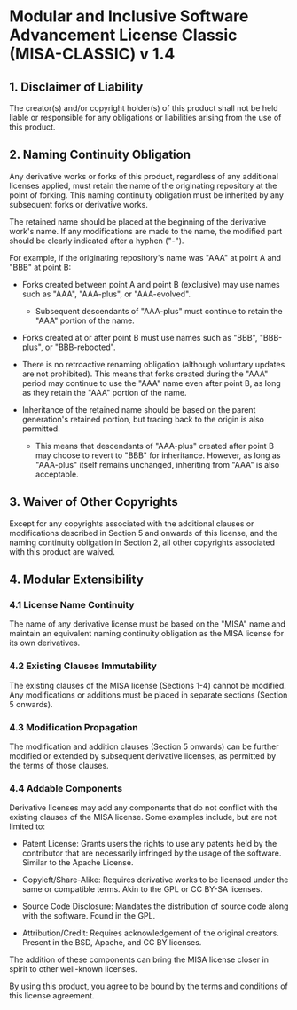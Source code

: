 # Modular and Inclusive Software Advancement License Classic (MISA-CLASSIC) v 1.4

## 1. Disclaimer of Liability

The creator(s) and/or copyright holder(s) of this product shall not be held liable or responsible for any obligations or liabilities arising from the use of this product.

## 2. Naming Continuity Obligation

Any derivative works or forks of this product, regardless of any additional licenses applied, must retain the name of the originating repository at the point of forking. This naming continuity obligation must be inherited by any subsequent forks or derivative works.

The retained name should be placed at the beginning of the derivative work's name. If any modifications are made to the name, the modified part should be clearly indicated after a hyphen ("-").

For example, if the originating repository's name was "AAA" at point A and "BBB" at point B:

- Forks created between point A and point B (exclusive) may use names such as "AAA", "AAA-plus", or "AAA-evolved".

  - Subsequent descendants of "AAA-plus" must continue to retain the "AAA" portion of the name.

- Forks created at or after point B must use names such as "BBB", "BBB-plus", or "BBB-rebooted".

- There is no retroactive renaming obligation (although voluntary updates are not prohibited). This means that forks created during the "AAA" period may continue to use the "AAA" name even after point B, as long as they retain the "AAA" portion of the name.

- Inheritance of the retained name should be based on the parent generation's retained portion, but tracing back to the origin is also permitted.

  - This means that descendants of "AAA-plus" created after point B may choose to revert to "BBB" for inheritance. However, as long as "AAA-plus" itself remains unchanged, inheriting from "AAA" is also acceptable.

## 3. Waiver of Other Copyrights

Except for any copyrights associated with the additional clauses or modifications described in Section 5 and onwards of this license, and the naming continuity obligation in Section 2, all other copyrights associated with this product are waived.

## 4. Modular Extensibility

### 4.1 License Name Continuity

The name of any derivative license must be based on the "MISA" name and maintain an equivalent naming continuity obligation as the MISA license for its own derivatives.

### 4.2 Existing Clauses Immutability

The existing clauses of the MISA license (Sections 1-4) cannot be modified. Any modifications or additions must be placed in separate sections (Section 5 onwards).

### 4.3 Modification Propagation

The modification and addition clauses (Section 5 onwards) can be further modified or extended by subsequent derivative licenses, as permitted by the terms of those clauses.

### 4.4 Addable Components

Derivative licenses may add any components that do not conflict with the existing clauses of the MISA license. Some examples include, but are not limited to:

- Patent License: Grants users the rights to use any patents held by the contributor that are necessarily infringed by the usage of the software. Similar to the Apache License.

- Copyleft/Share-Alike: Requires derivative works to be licensed under the same or compatible terms. Akin to the GPL or CC BY-SA licenses.

- Source Code Disclosure: Mandates the distribution of source code along with the software. Found in the GPL.

- Attribution/Credit: Requires acknowledgement of the original creators. Present in the BSD, Apache, and CC BY licenses.

The addition of these components can bring the MISA license closer in spirit to other well-known licenses.

By using this product, you agree to be bound by the terms and conditions of this license agreement.
